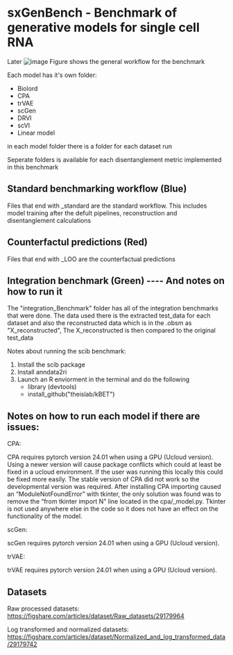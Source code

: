 # sxGenBench - Benchmark of generative models for single cell RNA
Later
![image](https://github.com/user-attachments/assets/4606a96d-6310-40af-b5ea-0a7cac2df0cf)
Figure shows the general workflow for the benchmark

Each model has it's own folder: 
- Biolord
- CPA
- trVAE
- scGen
- DRVI
- scVI
- Linear model

in each model folder there is a folder for each dataset run


Seperate folders is available for each disentanglement metric implemented in this benchmark

## Standard benchmarking workflow (Blue)

Files that end with _standard are the standard workflow. This includes model training after the defult pipelines,
reconstruction and disentanglement calculations

## Counterfactul predictions (Red) 

Files that end with _LOO are the counterfactual predictions


## Integration benchmark (Green) ---- And notes on how to run it

The "integration_Benchmark" folder has all of the integration benchmarks that were done. 
The data used there is the extracted test_data for each dataset and also the reconstructed data which is in the .obsm as "X_reconstructed", 
The X_reconstructed is then compared to the original test_data

Notes about running the scib benchmark: 

1. Install the scib package
2. Install anndata2ri
3. Launch an R enviorment in the terminal and do the following
    - library (devtools)
    - install_github("theislab/kBET")
  


## Notes on how to run each model if there are issues: 

CPA: 

CPA requires pytorch version 24.01 when using a GPU (Ucloud version). Using a newer version will cause package conflicts which could at least be fixed in a ucloud environment. If the user was running this locally this could be fixed more easily. 
The stable version of CPA did not work so the developmental version was required. 
After installing CPA importing caused an “ModuleNotFoundError” with tkinter,  the only solution was found was to remove the “from tkinter import N” line located in the cpa/_model.py. 
Tkinter is not used anywhere else in the code so it does not have an effect on the functionality of the model. 


scGen: 

scGen requires pytorch version 24.01 when using a GPU (Ucloud version). 


trVAE:

trVAE requires pytorch version 24.01 when using a GPU (Ucloud version). 




## Datasets

Raw processed datasets: 
https://figshare.com/articles/dataset/Raw_datasets/29179964

Log transformed and normalized datasets: 
https://figshare.com/articles/dataset/Normalized_and_log_transformed_data/29179742
